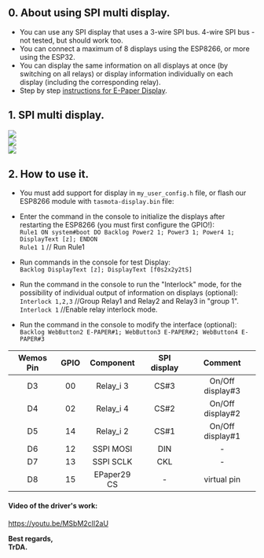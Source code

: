 ## 0. About using SPI multi display.   
 - You can use any SPI display that uses a 3-wire SPI bus. 4-wire SPI bus - not tested, but should work too.
 - You can connect a maximum of 8 displays using the ESP8266, or more using the ESP32.
 - You can display the same information on all displays at once (by switching on all relays) or display information individually on each display (including the corresponding relay).
 -  Step by step [instructions for E-Paper Display](https://github.com/arendst/Tasmota/discussions/11850).  

## 1. SPI multi display.

![](https://raw.githubusercontent.com/TrDA-hab/Projects/master/SPI%20multi%20display/4151.jpg)  
![](https://raw.githubusercontent.com/TrDA-hab/Projects/master/SPI%20multi%20display/4152.jpg)   
![](https://raw.githubusercontent.com/TrDA-hab/Projects/master/SPI%20multi%20display/20210917_191722.jpg)   

## 2. How to use it.  
 - You must add support for display in `my_user_config.h` file, or flash our ESP8266 module with `tasmota-display.bin` file:    

 - Enter the command in the console to initialize the displays after restarting the ESP8266 (you must first configure the GPIO!):  
   `Rule1 ON system#boot DO Backlog Power2 1; Power3 1; Power4 1; DisplayText [z]; ENDON`  
   `Rule1 1`   // Run Rule1   
 - Run commands in the console for test Display:    
   `Backlog DisplayText [z]; DisplayText [f0s2x2y2tS]`  
 - Run the command in the console  to run the "Interlock" mode, for the possibility of individual output of information on displays (optional):  
   `Interlock 1,2,3` //Group Relay1 and Relay2 and Relay3 in "group 1".  
   `Interlock 1`     //Enable relay interlock mode.  
 - Run the command in the console to modify the interface (optional):   
   `Backlog WebButton2 E-PAPER#1; WebButton3 E-PAPER#2; WebButton4 E-PAPER#3`  

Wemos Pin|GPIO|Component|SPI display|Сomment|
:-:|:-:|:-:|:-:|:-:
D3|00|Relay_i 3|CS#3|On/Off display#3
D4|02|Relay_i 4|CS#2|On/Off display#2
D5|14|Relay_i 2|CS#1|On/Off display#1
D6|12|SSPI MOSI|DIN|-
D7|13|SSPI SCLK|CKL|-
D8|15|EPaper29 CS|-|virtual pin

#### Video of the driver's work:   
https://youtu.be/MSbM2clI2aU   

**Best regards,   
TrDA.**
